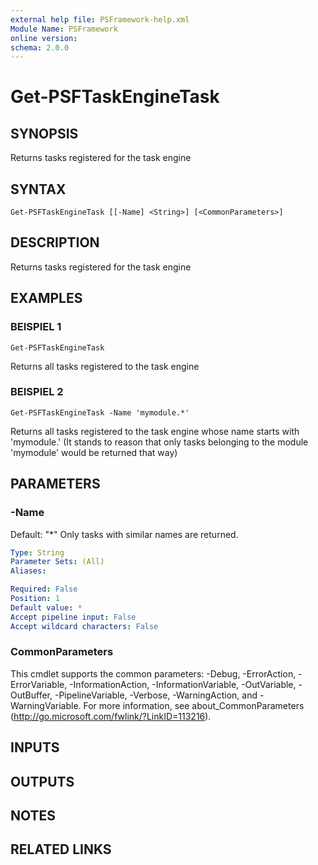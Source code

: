 ```yaml
---
external help file: PSFramework-help.xml
Module Name: PSFramework
online version:
schema: 2.0.0
---
```


# Get-PSFTaskEngineTask

## SYNOPSIS
Returns tasks registered for the task engine

## SYNTAX

```
Get-PSFTaskEngineTask [[-Name] <String>] [<CommonParameters>]
```

## DESCRIPTION
Returns tasks registered for the task engine

## EXAMPLES

### BEISPIEL 1
```
Get-PSFTaskEngineTask
```

Returns all tasks registered to the task engine

### BEISPIEL 2
```
Get-PSFTaskEngineTask -Name 'mymodule.*'
```

Returns all tasks registered to the task engine whose name starts with 'mymodule.'
(It stands to reason that only tasks belonging to the module 'mymodule' would be returned that way)

## PARAMETERS

### -Name
Default: "*"
Only tasks with similar names are returned.

```yaml
Type: String
Parameter Sets: (All)
Aliases:

Required: False
Position: 1
Default value: *
Accept pipeline input: False
Accept wildcard characters: False
```

### CommonParameters
This cmdlet supports the common parameters: -Debug, -ErrorAction, -ErrorVariable, -InformationAction, -InformationVariable, -OutVariable, -OutBuffer, -PipelineVariable, -Verbose, -WarningAction, and -WarningVariable.
For more information, see about_CommonParameters (http://go.microsoft.com/fwlink/?LinkID=113216).

## INPUTS

## OUTPUTS

## NOTES

## RELATED LINKS
